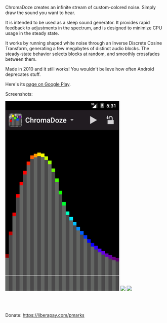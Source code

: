 ChromaDoze creates an infinite stream of custom-colored noise. Simply draw the sound you want to hear.

It is intended to be used as a sleep sound generator.  It provides rapid feedback to adjustments in the spectrum, and is designed to minimize CPU usage in the steady state.

It works by running shaped white noise through an Inverse Discrete Cosine Transform, generating a few megabytes of distinct audio blocks.  The steady-state behavior selects blocks at random, and smoothly crossfades between them.

Made in 2010 and it still works! You wouldn't believe how often Android deprecates stuff.

Here's its [page on Google Play](https://play.google.com/store/apps/details?id=net.pmarks.chromadoze).

Screenshots:

<img src='misc/screenshot1.png?raw=true' width='360px'>
<img src='misc/screenshot2.png?raw=true' width='360px'>
<img src='misc/screenshot3.png?raw=true' width='360px'>

<br><br><br>
Donate: https://liberapay.com/pmarks
